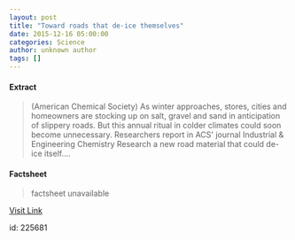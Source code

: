 ```yaml
---
layout: post
title: "Toward roads that de-ice themselves"
date: 2015-12-16 05:00:00
categories: Science
author: unknown author
tags: []
---
```



#### Extract
>(American Chemical Society) As winter approaches, stores, cities and homeowners are stocking up on salt, gravel and sand in anticipation of slippery roads. But this annual ritual in colder climates could soon become unnecessary. Researchers report in ACS' journal Industrial & Engineering Chemistry Research a new road material that could de-ice itself....

#### Factsheet
>factsheet unavailable

[Visit Link](http://www.eurekalert.org/pub_releases/2015-12/acs-trt121615.php)

id:  225681


